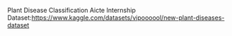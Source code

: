 Plant Disease Classification
Aicte Internship
Dataset:https://www.kaggle.com/datasets/vipoooool/new-plant-diseases-dataset
